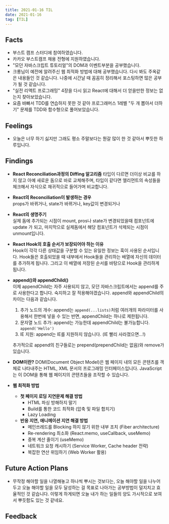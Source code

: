 ```yaml
---
title: 2021-01-16 TIL
date: 2021-01-16
tag: [TIL]
---
```


## Facts

- 부스트 캠프 스터디에 참여하였습니다.
- 카카오 부스트캠프 채용 전형에 지원하였습니다.
- "모던 자바스크립트 튜토리얼"의 DOM과 이벤트부분을 공부했습니다.
- 크롱님이 예전에 알려주신 웹 최적화 방법에 대해 공부했습니다. 다시 봐도 주옥같은 내용들인 것 같습니다. 나중에 시간날 때 꼼꼼히 정리해서 포스팅하면 많은 공부가 될 것 같습니다.
- "실전 리액트 프로그래밍" 4장을 다시 읽고 React에 대해서 더 얻을만한 정보는 없는지 찾아보았습니다.
- 요즘 바빠서 TDD를 연습하지 못한 것 같아 프로그래머스 1레벨 "두 개 뽑아서 더하기" 문제를 TDD와 함수형으로 풀어보았습니다.

## Feelings

- 오늘은 너무 하기 싫지만 그래도 평소 주말보다는 뭔갈 많이 한 것 같아서 뿌듯한 하루입니다.

## Findings

- **React Reconciliation과정의 Diffing 알고리즘**
  타입이 다르면 더이상 비교를 하지 않고 아예 새로운 돔으로 바로 교체해주며, 타입이 같다면 엘리먼트의 속성들을 체크해서 자식으로 재귀적으로 들어가며 비교합니다.

- **React의 Reconciliation이 발생하는 경우**  
  props가 바뀌거나, state가 바뀌거나, key값이 변경되거나

- **React의 생명주기**  
  실제 돔에 추가되는 시점이 mount, pros나 state가 변경되었을때 컴포넌트에 update 가 되고, 마지막으로 실제돔에서 해당 컴포넌트가 삭제되는 시점이 unmount입니다.

- **React Hook의 호출 순서가 보장되어야 하는 이유**  
  Hook이 각각 다른 상태값을 구분할 수 있는 유일한 정보는 훅이 사용된 순서입니다. Hook들은 호출되었을 때 내부에서 Hook들을 관리하는 배열에 자신의 데이터를 추가하게 됩니다. 그리고 이 배열에 저장된 순서를 바탕으로 Hook을 관리하게 됩니다.

- **append()와 appendChild()**  
  이제 appendChild는 자주 사용되지 않고, 모던 자바스크립트에서는 append를 주로 사용한다고 합니다. 숙지하고 잘 적용해야겠습니다. append와 appendChild의 차이는 다음과 같습니다.
  
  1. 추가 노드의 개수: append는 `append(...lists)`처럼 여러개의 파라미터를 사용해서 한번에 넣을 수 있는 반면, appendChild는 하나로 제한됩니다.
  2. 문자열 노드 추가: append는 가능한데 appendChild는 불가능합니다. `append('Hello')`
  3. IE 지원: append는 IE를 지원하지 않습니다. (IE 빨리 사라졌으면...!)
  
  추가적으로 append의 친구들로는 prepend(prependChild는 없음)와 remove가 있습니다.

- **DOM이란?**
  DOM(Document Object Model)은 웹 페이지 내의 모든 콘텐츠를 객체로 나타내주는 HTML, XML 문서의 프로그래밍 인터페이스입니다. JavaScript는 이 DOM을 통해 웹 페이지의 콘텐츠들을 조작할 수 있습니다.

- **웹 최적화 방법**  
  - **첫 페이지 로딩 지연문제 해결 방법**  
    - HTML 파싱 방해하지 말기
    - Build를 통한 코드 최적화 (압축 및 파일 합치기)
    - Lazy Loading
  - **반응 지연, 애니메이션 지연 해결 방법**
    - 메인쓰레드를 Blocking 하지 않기 위한 내부 조치 (Fiber architecture)
    - Re-rendering 최소화 (React.memo, useCallback, useMemo)
    - 중복 계산 줄이기 (useMemo)
    - 네트워크 요청 캐시하기 (Service Worker, Cache header 전략)
    - 복잡한 연산 위임하기 (Web Worker 활용)

## Future Action Plans

- 무작정 해야할 일을 나열해놓고 하나씩 뿌시는 것보다는, 오늘 해야할 일을 나누어두고 오늘 해야할 일을 모두 달성하는 걸 목표로 나아가는 공부방법이 덜지치고 효율적인 것 같습니다. 이렇게 하게되면 오늘 내가 하는 일들의 양도 가시적으로 보여서 뿌듯함도 있는 것 같네요.

## Feedback
